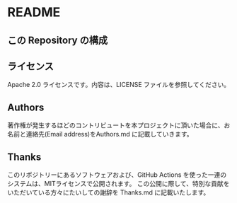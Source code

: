 # README

## この Repository の構成

## ライセンス

Apache 2.0 ライセンスです。内容は、LICENSE ファイルを参照してください。

## Authors

著作権が発生するほどのコントリビュートを本プロジェクトに頂いた場合に、お名前と連絡先(Email address)をAuthors.md に記載していきます。

## Thanks

このリポジトリーにあるソフトウェアおよび、GitHub Actions を使った一連のシステムは、MITライセンスで公開されます。
この公開に際して、特別な貢献をいただいている方々にたいしての謝辞を Thanks.md に記載いたします。
